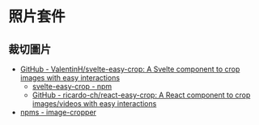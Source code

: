 # 照片套件

## 裁切圖片
* [GitHub - ValentinH/svelte-easy-crop: A Svelte component to crop images with easy interactions](https://github.com/ValentinH/svelte-easy-crop)
    * [svelte-easy-crop - npm](https://www.npmjs.com/package/svelte-easy-crop)
    * [GitHub - ricardo-ch/react-easy-crop: A React component to crop images/videos with easy interactions](https://github.com/ricardo-ch/react-easy-crop)
* [npms - image-cropper](https://npms.io/search?q=image-cropper)